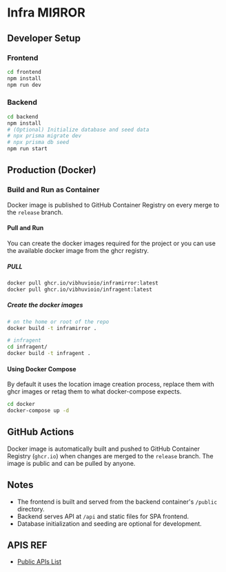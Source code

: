# Infra MIЯROR

## Developer Setup

### Frontend
```bash
cd frontend
npm install
npm run dev
```

### Backend
```bash
cd backend
npm install
# (Optional) Initialize database and seed data
# npx prisma migrate dev
# npx prisma db seed
npm run start
```

## Production (Docker)

### Build and Run as Container
Docker image is published to GitHub Container Registry on every merge to the `release` branch.

#### Pull and Run
You can create the docker images required for the project or you can use the available docker image from the ghcr registry. 

##### PULL
```bash
docker pull ghcr.io/vibhuvioio/inframirror:latest
docker pull ghcr.io/vibhuvioio/infragent:latest
```

##### Create the docker images
```bash
# on the home or root of the repo
docker build -t inframirror .

# infragent
cd infragent/
docker build -t infragent .
```

#### Using Docker Compose
By default it uses the location image creation process, replace them with ghcr  images or retag them to what docker-compose expects. 

```bash
cd docker
docker-compose up -d
```

## GitHub Actions
Docker image is automatically built and pushed to GitHub Container Registry (`ghcr.io`) when changes are merged to the `release` branch. The image is public and can be pulled by anyone.

## Notes
- The frontend is built and served from the backend container's `/public` directory.
- Backend serves API at `/api` and static files for SPA frontend.
- Database initialization and seeding are optional for development.

## APIS REF
- [Public APIs List](https://github.com/public-apis/public-apis?tab=readme-ov-file#calendar)

